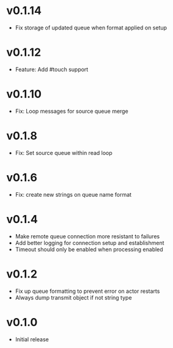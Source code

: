# v0.1.14
* Fix storage of updated queue when format applied on setup

# v0.1.12
* Feature: Add #touch support

# v0.1.10
* Fix: Loop messages for source queue merge

# v0.1.8
* Fix: Set source queue within read loop

# v0.1.6
* Fix: create new strings on queue name format

# v0.1.4
* Make remote queue connection more resistant to failures
* Add better logging for connection setup and establishment
* Timeout should only be enabled when processing enabled

# v0.1.2
* Fix up queue formatting to prevent error on actor restarts
* Always dump transmit object if not string type

# v0.1.0
* Initial release
